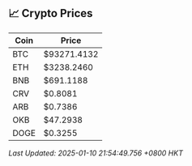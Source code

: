 ## 📈 Crypto Prices

| Coin | Price |
| ---- | ----- |
| BTC | $93271.4132 |
| ETH | $3238.2460 |
| BNB | $691.1188 |
| CRV | $0.8081 |
| ARB | $0.7386 |
| OKB | $47.2938 |
| DOGE | $0.3255 |

_Last Updated: 2025-01-10 21:54:49.756 +0800 HKT_